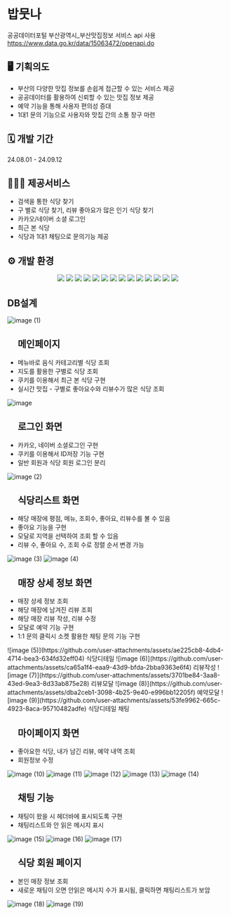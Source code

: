# 밥뭇나
공공데이터포털 부산광역시_부산맛집정보 서비스 api 사용 https://www.data.go.kr/data/15063472/openapi.do

## 🖥️ 기획의도

- 부산의 다양한 맛집 정보를 손쉽게 접근할 수 있는 서비스 제공
- 공공데이터를 활용하여 신뢰할 수 있는 맛집 정보 제공 
- 예약 기능을 통해 사용자 편의성 증대
- 1대1 문의 기능으로 사용자와 맛집 간의 소통 창구 마련


## 🗓 개발 기간
24.08.01 - 24.09.12


## 🧑‍🤝‍🧑 제공서비스

- 검색을 통한 식당 찾기
- 구 별로 식당 찾기, 리뷰 좋아요가 많은 인기 식당 찾기
- 카카오/네이버 소셜 로그인
- 최근 본 식당
- 식당과 1대1 채팅으로 문의기능 제공


## ⚙️ 개발 환경
<div align="center">
    <img src="https://img.shields.io/badge/Spring-6DB33F?style=flat-square&logo=Spring&logoColor=white" />
    <img src="https://img.shields.io/badge/Java-007396?style=flat&logo=Java&logoColor=white" />
    <img src="https://img.shields.io/badge/JavaScript-F7DF1E?style=flat-square&logo=javascript&logoColor=black" />
    <img src="https://img.shields.io/badge/jQuery-0769AD?style=flat-square&logo=jQuery&logoColor=white" />
    <img src="https://img.shields.io/badge/Ajax-0B76D1?style=flat-square&logo=jquery&logoColor=white" />
    <img src="https://img.shields.io/badge/MyBatis-0D8DBA?style=flat-square&logo=MyBatis&logoColor=white" />
    <img src="https://img.shields.io/badge/ORACLE-F80000?style=flat-square&logo=oracle&logoColor=white" />
    <img src="https://img.shields.io/badge/HTML5-E34F26?style=flat&logo=HTML5&logoColor=white" />
    <img src="https://img.shields.io/badge/CSS3-1572B6?style=flat&logo=CSS3&logoColor=white" />
    <img src="https://img.shields.io/badge/apache%20tomcat-F8DC75?style=flat-square&logo=apachetomcat&logoColor=white" />
    <img src="https://img.shields.io/badge/GitHub-181717?style=flat-square&logo=GitHub&logoColor=white" />
    <img src="https://img.shields.io/badge/Kakao%20API-FFCD00?style=flat-square&logo=Kakao&logoColor=black" />
    <img src="https://img.shields.io/badge/Naver%20API-03C75A?style=flat-square&logo=Naver&logoColor=white" />
    <img src="https://img.shields.io/badge/Socket.io-010101?style=flat-square&logo=Socket.io&logoColor=white" />
</div>


## DB설계
![image (1)](https://github.com/user-attachments/assets/892d5611-0c2a-4401-bc88-dfc0c6ae62ea) 



<ul>
<h2>메인페이지</h2>
  <li>메뉴바로 음식 카테고리별 식당 조회</li>
  <li>지도를 활용한 구별로 식당 조회</li>
  <li>쿠키를 이용해서 최근 본 식당 구현</li>
  <li>실시간 맛집 - 구별로 좋아요수와 리뷰수가 많은 식당 조회</li>
</ul>

![image](https://github.com/user-attachments/assets/8de7a064-99d5-48e6-927b-27b88b453d03)

<ul>
<h2>로그인 화면</h2>
  <li>카카오, 네이버 소셜로그인 구현</li>
  <li>쿠키를 이용해서 ID저장 기능 구현</li>
  <li>일반 회원과 식당 회원 로그인 분리</li>
</ul>

![image (2)](https://github.com/user-attachments/assets/11b58dbd-1621-47c7-b5e1-0df1487c317d)



<ul>
<h2>식당리스트 화면</h2>
  <li>해당 매장에 평점, 메뉴, 조회수, 좋아요, 리뷰수를 볼 수 있음</li>
  <li>좋아요 기능을 구현</li>
  <li>모달로 지역을 선택하여 조회 할 수 있음</li>
  <li>리뷰 수, 좋아요 수, 조회 수로 정렬 순서 변경 가능</li>
</ul>

![image (3)](https://github.com/user-attachments/assets/91d1c18b-1649-4f72-a97c-b2f411c7de0a)
![image (4)](https://github.com/user-attachments/assets/027184ce-dcad-41ad-9d57-b36b86e39795)




<ul>
<h2>매장 상세 정보 화면</h2>
  <li>매장 상세 정보 조회</li>
  <li>해당 매장에 남겨진 리뷰 조회</li>
  <li>해당 매장 리뷰 작성, 리뷰 수정</li>
  <li>모달로 예약 기능 구현</li>
  <li>1:1 문의 클릭시 소켓 활용한 채팅 문의 기능 구현</li>
</ul>
![image (5)](https://github.com/user-attachments/assets/ae225cb8-4db4-4714-bea3-634fd32eff04) 식당디테일
![image (6)](https://github.com/user-attachments/assets/ca65a1f4-eaa9-43d9-bfda-2bba9363e6f4) 리뷰작성
![image (7)](https://github.com/user-attachments/assets/3701be84-3aa8-43ed-9ea3-8d33ab875e28) 리뷰모달
![image (8)](https://github.com/user-attachments/assets/dba2ceb1-3098-4b25-9e40-e996bb12205f) 예약모달
![image (9)](https://github.com/user-attachments/assets/53fe9962-665c-4923-8aca-95710482adfe)  식당디테일 채팅


<ul>
<h2>마이페이지 화면</h2>
  <li>좋아요한 식당, 내가 남긴 리뷰, 예약 내역 조회</li>
  <li>회원정보 수정</li>
</ul>

![image (10)](https://github.com/user-attachments/assets/b8810ff6-e627-4ce9-a4a9-5142a31e41c5)
![image (11)](https://github.com/user-attachments/assets/16a772ae-0c1f-4aa1-a105-13b4706af2bf)
![image (12)](https://github.com/user-attachments/assets/d03cf1d6-267d-4504-85d5-9f7e5bda0886)
![image (13)](https://github.com/user-attachments/assets/a0bb4e18-185c-42cc-ab43-f5ab71277da7)
![image (14)](https://github.com/user-attachments/assets/dc347fdb-a6e1-4af6-9763-aa1e13083f7d)

<ul>
<h2>채팅 기능</h2>
  <li>채팅이 왔을 시 헤더바에 표시되도록 구현</li>
  <li>채팅리스트와 안 읽은 메시지 표시</li>
</ul>

![image (15)](https://github.com/user-attachments/assets/15a21200-5d58-468e-9c42-5aab364ff78c)
![image (16)](https://github.com/user-attachments/assets/1f3f733e-62d0-406f-bfe0-7b4a3d55254f)
![image (17)](https://github.com/user-attachments/assets/f751fc3e-ddf7-40a8-acf5-7972b705ad52)


<ul>
<h2>식당 회원 페이지</h2>
  <li>본인 매장 정보 조회</li>
  <li>새로운 채팅이 오면 안읽은 메시지 수가 표시됨, 클릭하면 채팅리스트가 보암</li>

</ul>

![image (18)](https://github.com/user-attachments/assets/7ae7a8e6-a880-407a-a3aa-16a83bb40a10)
![image (19)](https://github.com/user-attachments/assets/d70f5117-b841-46ef-8018-bed4e5f04571)
